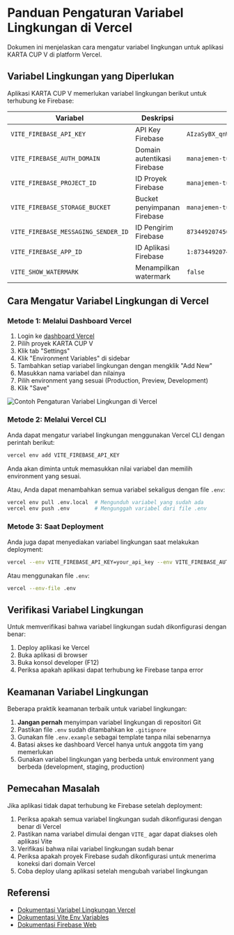 # Panduan Pengaturan Variabel Lingkungan di Vercel

Dokumen ini menjelaskan cara mengatur variabel lingkungan untuk aplikasi KARTA CUP V di platform Vercel.

## Variabel Lingkungan yang Diperlukan

Aplikasi KARTA CUP V memerlukan variabel lingkungan berikut untuk terhubung ke Firebase:

| Variabel | Deskripsi | Contoh Nilai |
|----------|-----------|--------------|
| `VITE_FIREBASE_API_KEY` | API Key Firebase | `AIzaSyBX_qnWNYHIqN3YquQKmmM7lMNjK3O62Ls` |
| `VITE_FIREBASE_AUTH_DOMAIN` | Domain autentikasi Firebase | `manajemen-turnamen.firebaseapp.com` |
| `VITE_FIREBASE_PROJECT_ID` | ID Proyek Firebase | `manajemen-turnamen` |
| `VITE_FIREBASE_STORAGE_BUCKET` | Bucket penyimpanan Firebase | `manajemen-turnamen.firebasestorage.app` |
| `VITE_FIREBASE_MESSAGING_SENDER_ID` | ID Pengirim Firebase | `873449207450` |
| `VITE_FIREBASE_APP_ID` | ID Aplikasi Firebase | `1:873449207450:web:a80175d6aeeb35211a9123` |
| `VITE_SHOW_WATERMARK` | Menampilkan watermark | `false` |

## Cara Mengatur Variabel Lingkungan di Vercel

### Metode 1: Melalui Dashboard Vercel

1. Login ke [dashboard Vercel](https://vercel.com/dashboard)
2. Pilih proyek KARTA CUP V
3. Klik tab "Settings"
4. Klik "Environment Variables" di sidebar
5. Tambahkan setiap variabel lingkungan dengan mengklik "Add New"
6. Masukkan nama variabel dan nilainya
7. Pilih environment yang sesuai (Production, Preview, Development)
8. Klik "Save"

![Contoh Pengaturan Variabel Lingkungan di Vercel](https://vercel.com/docs/concepts/projects/environment-variables/images/env-var-add-production.png)

### Metode 2: Melalui Vercel CLI

Anda dapat mengatur variabel lingkungan menggunakan Vercel CLI dengan perintah berikut:

```bash
vercel env add VITE_FIREBASE_API_KEY
```

Anda akan diminta untuk memasukkan nilai variabel dan memilih environment yang sesuai.

Atau, Anda dapat menambahkan semua variabel sekaligus dengan file `.env`:

```bash
vercel env pull .env.local  # Mengunduh variabel yang sudah ada
vercel env push .env        # Mengunggah variabel dari file .env
```

### Metode 3: Saat Deployment

Anda juga dapat menyediakan variabel lingkungan saat melakukan deployment:

```bash
vercel --env VITE_FIREBASE_API_KEY=your_api_key --env VITE_FIREBASE_AUTH_DOMAIN=your_auth_domain
```

Atau menggunakan file `.env`:

```bash
vercel --env-file .env
```

## Verifikasi Variabel Lingkungan

Untuk memverifikasi bahwa variabel lingkungan sudah dikonfigurasi dengan benar:

1. Deploy aplikasi ke Vercel
2. Buka aplikasi di browser
3. Buka konsol developer (F12)
4. Periksa apakah aplikasi dapat terhubung ke Firebase tanpa error

## Keamanan Variabel Lingkungan

Beberapa praktik keamanan terbaik untuk variabel lingkungan:

1. **Jangan pernah** menyimpan variabel lingkungan di repositori Git
2. Pastikan file `.env` sudah ditambahkan ke `.gitignore`
3. Gunakan file `.env.example` sebagai template tanpa nilai sebenarnya
4. Batasi akses ke dashboard Vercel hanya untuk anggota tim yang memerlukan
5. Gunakan variabel lingkungan yang berbeda untuk environment yang berbeda (development, staging, production)

## Pemecahan Masalah

Jika aplikasi tidak dapat terhubung ke Firebase setelah deployment:

1. Periksa apakah semua variabel lingkungan sudah dikonfigurasi dengan benar di Vercel
2. Pastikan nama variabel dimulai dengan `VITE_` agar dapat diakses oleh aplikasi Vite
3. Verifikasi bahwa nilai variabel lingkungan sudah benar
4. Periksa apakah proyek Firebase sudah dikonfigurasi untuk menerima koneksi dari domain Vercel
5. Coba deploy ulang aplikasi setelah mengubah variabel lingkungan

## Referensi

- [Dokumentasi Variabel Lingkungan Vercel](https://vercel.com/docs/concepts/projects/environment-variables)
- [Dokumentasi Vite Env Variables](https://vitejs.dev/guide/env-and-mode.html)
- [Dokumentasi Firebase Web](https://firebase.google.com/docs/web/setup) 